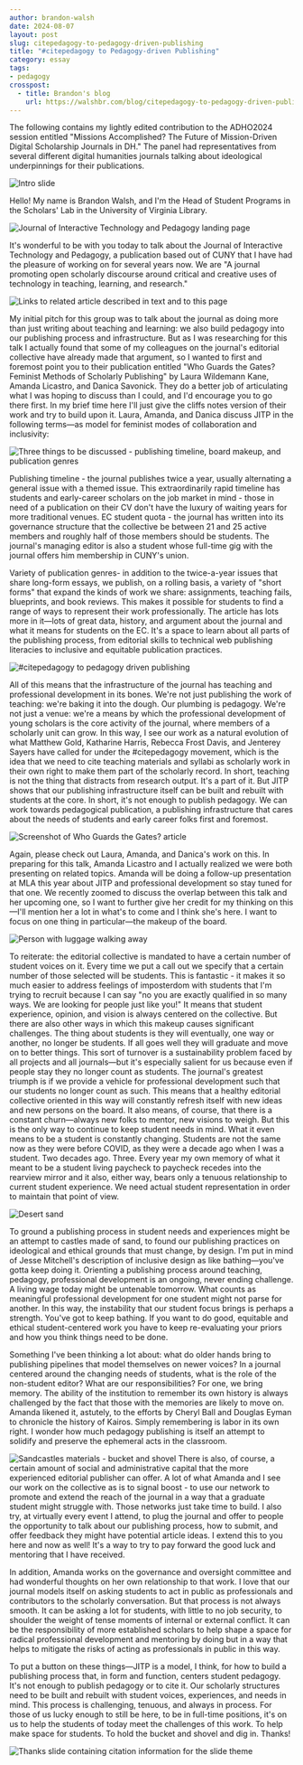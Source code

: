 ```yaml
---
author: brandon-walsh
date: 2024-08-07
layout: post
slug: citepedagogy-to-pedagogy-driven-publishing
title: "#citepedagogy to Pedagogy-driven Publishing"
category: essay
tags:
- pedagogy
crosspost:
  - title: Brandon's blog
    url: https://walshbr.com/blog/citepedagogy-to-pedagogy-driven-publishing
---
```

The following contains my lightly edited contribution to the ADHO2024 session entitled "Missions Accomplished? The Future of Mission-Driven Digital Scholarship Journals in DH." The panel had representatives from several different digital humanities journals talking about ideological underpinnings for their publications.

![Intro slide](/assets/post-media/citepedagogy-to-pedagogy-driven-publishing/slide1.jpeg)

Hello! My name is Brandon Walsh, and I'm the Head of Student Programs in the Scholars' Lab in the University of Virginia Library. 

![Journal of Interactive Technology and Pedagogy landing page](/assets/post-media/citepedagogy-to-pedagogy-driven-publishing/slide2.jpeg)

It's wonderful to be with you today to talk about the Journal of Interactive Technology and Pedagogy, a publication based out of CUNY that I have had the pleasure of working on for several years now. We are "A journal promoting open scholarly discourse around critical and creative uses of technology in teaching, learning, and research." 

![Links to related article described in text and to this page](/assets/post-media/citepedagogy-to-pedagogy-driven-publishing/slide3.jpeg)

My initial pitch for this group was to talk about the journal as doing more than just writing about teaching and learning: we also build pedagogy into our publishing process and infrastructure. But as I was researching for this talk I actually found that some of my colleagues on the journal's editorial collective have already made that argument, so I wanted to first and foremost point you to their publication entitled "Who Guards the Gates? Feminist Methods of Scholarly Publishing" by Laura Wildemann Kane, Amanda Licastro, and Danica Savonick. They do a better job of articulating what I was hoping to discuss than I could, and I'd encourage you to go there first. In my brief time here I'll just give the cliffs notes version of their work and try to build upon it. Laura, Amanda, and Danica discuss JITP in the following terms—as  model for feminist modes of collaboration and inclusivity: 

![Three things to be discussed - publishing timeline, board makeup, and publication genres](/assets/post-media/citepedagogy-to-pedagogy-driven-publishing/slide4.jpeg)

Publishing timeline - the journal publishes twice a year, usually alternating a general issue with a themed issue. This extraordinarily rapid timeline has students and early-career scholars on the job market in mind - those in need of a publication on their CV don't have the luxury of waiting years for more traditional venues. 
EC student quota - the journal has written into its governance structure that the collective be between 21 and 25 active members and roughly half of those members should be students. The journal's managing editor is also a student whose full-time gig with the journal offers him membership in CUNY's union. 

Variety of publication genres- in addition to the twice-a-year issues that share long-form essays, we publish, on a rolling basis, a variety of "short forms" that expand the kinds of work we share: assignments, teaching fails, blueprints, and book reviews. This makes it possible for students to find a range of ways to represent their work professionally.
The article has lots more in it—lots of great data, history, and argument about the journal and what it means for students on the EC. It's a space to learn about all parts of the publishing process, from editorial skills to technical web publishing literacies to inclusive and equitable publication practices. 

![#citepedagogy to pedagogy driven publishing](/assets/post-media/citepedagogy-to-pedagogy-driven-publishing/slide5.jpeg)

All of this means that the infrastructure of the journal has teaching and professional development in its bones. We're not just publishing the work of teaching: we're baking it into the dough. Our plumbing is pedagogy. We're not just a venue: we're a means by which the professional development of young scholars is the core activity of the journal, where members of a scholarly unit can grow. In this way, I see our work as a natural evolution of what Matthew Gold, Katharine Harris, Rebecca Frost Davis, and Jenterey Sayers  have called for under the #citepedagogy movement, which is the idea that we need to cite teaching materials and syllabi as scholarly work in their own right to make them part of the scholarly record. In short, teaching is not the thing that distracts from research output. It's a part of it. But JITP shows that our publishing infrastructure itself can be built and rebuilt with students at the core. In short, it's not enough to publish pedagogy. We can work towards pedagogical publication, a publishing infrastructure that cares about the needs of students and early career folks first and foremost. 

![Screenshot of Who Guards the Gates? article](/assets/post-media/citepedagogy-to-pedagogy-driven-publishing/slide6.jpeg)

Again, please check out Laura, Amanda, and Danica's work on this. In preparing for this talk, Amanda Licastro and I actually realized we were both presenting on related topics. Amanda will be doing a follow-up presentation at MLA this year about JITP and professional development so stay tuned for that one. We recently zoomed to discuss the overlap between this talk and her upcoming one, so I want to further give her credit for my thinking on this—I'll mention her a lot in what's to come and I think she's here. I want to focus on one thing in particular—the makeup of the board. 

![Person with luggage walking away](/assets/post-media/citepedagogy-to-pedagogy-driven-publishing/slide7.jpeg)

To reiterate: the editorial collective is mandated to have a certain number of student voices on it. Every time we put a call out we specify that a certain number of those selected will be students. This is fantastic - it makes it so much easier to address feelings of imposterdom with students that I'm trying to recruit because I can say "no you are exactly qualified in so many ways. We are looking for people just like you!" It means that student experience, opinion, and vision is always centered on the collective. But there are also other ways in which this makeup causes significant challenges. The thing about students is they will eventually, one way or another, no longer be students. If all goes well they will graduate and move on to better things. This sort of turnover is a sustainability problem faced by all projects and all journals—but it's especially salient for us because even if people stay they no longer count as students. The journal's greatest triumph is if we provide a vehicle for professional development such that our students no longer count as such. This means that a healthy editorial collective oriented in this way will constantly refresh itself with new ideas and new persons on the board. It also means, of course, that there is a constant churn—always new folks to mentor, new visions to weigh. But this is the only way to continue to keep student needs in mind. What it even means to be a student is constantly changing. Students are not the same now as they were before COVID, as they were a decade ago when I was a student. Two decades ago. Three. Every year my own memory of what it meant to be a student living paycheck to paycheck recedes into the rearview mirror and it also, either way, bears only a tenuous relationship to current student experience. We need actual student representation in order to maintain that point of view. 

![Desert sand](/assets/post-media/citepedagogy-to-pedagogy-driven-publishing/slide8.jpeg)

To ground a publishing process in student needs and experiences might be an attempt to castles made of sand, to found our publishing practices on ideological and ethical grounds that must change, by design. I'm put in mind of Jesse Mitchell's description of inclusive design as like bathing—you've gotta keep doing it. Orienting a publishing process around teaching, pedagogy, professional development is an ongoing, never ending challenge. A living wage today might be untenable tomorrow. What counts as meaningful professional development for one student might not parse for another. In this way, the instability that our student focus brings is perhaps a strength. You've got to keep bathing. If you want to do good, equitable and ethical student-centered work you have to keep re-evaluating your priors and how you think things need to be done. 

Something I've been thinking a lot about: what do older hands bring to publishing pipelines that model themselves on newer voices? In a journal centered around the changing needs of students, what is the role of the non-student editor? What are our responsibilities? For one, we bring memory. The ability of the institution to remember its own history is always challenged by the fact that those with the memories are likely to move on. Amanda likened it, astutely, to the efforts by Cheryl Ball and Douglas Eyman to chronicle the history of Kairos. Simply remembering is labor in its own right. I wonder how much pedagogy publishing is itself an attempt to solidify and preserve the ephemeral acts in the classroom.

![Sandcastles materials - bucket and shovel](/assets/post-media/citepedagogy-to-pedagogy-driven-publishing/slide9.jpeg) There is also, of course, a certain amount of social and administrative capital that the more experienced editorial publisher can offer. A lot of what Amanda and I see our work on the collective as is to signal boost - to use our network to promote and extend the reach of the journal in a way that a graduate student might struggle with. Those networks just take time to build. I also try, at virtually every event I attend, to plug the journal and offer to people the opportunity to talk about our publishing process, how to submit, and offer feedback they might have potential article ideas. I extend this to you here and now as well! It's a way to try to pay forward the good luck and mentoring that I have received. 

In addition, Amanda works on the governance and oversight committee and had wonderful thoughts on her own relationship to that work. I love that our journal models itself on asking students to act in public as professionals and contributors to the scholarly conversation. But that process is not always smooth. It can be asking a lot for students, with little to no job security, to shoulder the weight of tense moments of internal or external conflict. It can be the responsibility of more established scholars to help shape a space for radical professional development and mentoring by doing but in a way that helps to mitigate the risks of acting as professionals in public in this way. 

To put a button on these things—JITP is a model, I think, for how to build a publishing process that, in form and function, centers student pedagogy. It's not enough to publish pedagogy or to cite it. Our scholarly structures need to be built and rebuilt with student voices, experiences, and needs in mind. This process is challenging, tenuous, and always in process. For those of us lucky enough to still be here, to be in full-time positions, it's on us to help the students of today meet the challenges of this work. To help make space for students. To hold the bucket and shovel and dig in. Thanks!

![Thanks slide containing citation information for the slide theme](/assets/post-media/citepedagogy-to-pedagogy-driven-publishing/slide10.jpeg)
